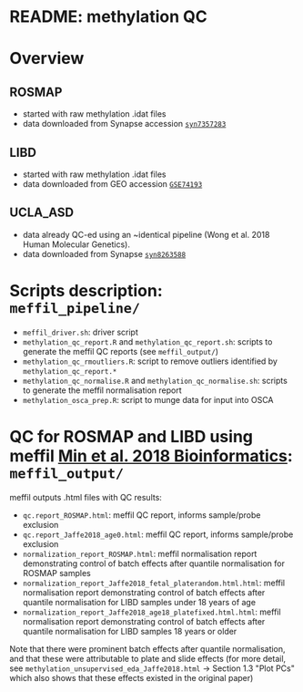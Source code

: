 # README: methylation QC

# Overview

## ROSMAP

- started with raw methylation .idat files
- data downloaded from Synapse accession [`syn7357283`](https://www.synapse.org/#!Synapse:syn7357283)

## LIBD

- started with raw methylation .idat files
- data downloaded from GEO accession [`GSE74193`](https://www.ncbi.nlm.nih.gov/geo/query/acc.cgi?acc=GSE74193)

## UCLA_ASD

- data already QC-ed using an ~identical pipeline (Wong et al. 2018 Human Molecular Genetics).
- data downloaded from Synapse [`syn8263588`](https://www.synapse.org/#!Synapse:syn8263588)

# Scripts description: `meffil_pipeline/`

- `meffil_driver.sh`: driver script
- `methylation_qc_report.R` and `methylation_qc_report.sh`: scripts to generate the meffil QC reports (see `meffil_output/`)
- `methylation_qc_rmoutliers.R`: script to remove outliers identified by `methylation_qc_report.*`
- `methylation_qc_normalise.R` and `methylation_qc_normalise.sh`: scripts to generate the meffil normalisation report
- `methylation_osca_prep.R`: script to munge data for input into OSCA

# QC for ROSMAP and LIBD using meffil [Min et al. 2018 Bioinformatics](https://academic.oup.com/bioinformatics/article/34/23/3983/5042224): `meffil_output/`

meffil outputs .html files with QC results:

- `qc.report_ROSMAP.html`: meffil QC report, informs sample/probe exclusion
- `qc.report_Jaffe2018_age0.html`: meffil QC report, informs sample/probe exclusion
- `normalization_report_ROSMAP.html`: meffil normalisation report demonstrating control of batch effects after quantile normalisation for ROSMAP samples
- `normalization_report_Jaffe2018_fetal_platerandom.html.html`: meffil normalisation report demonstrating control of batch effects after quantile normalisation for LIBD samples under 18 years of age
- `normalization_report_Jaffe2018_age18_platefixed.html.html`: meffil normalisation report demonstrating control of batch effects after quantile normalisation for LIBD samples 18 years or older

Note that there were prominent batch effects after quantile normalisation, and that these were attributable to plate and slide effects (for more detail, see `methylation_unsupervised_eda_Jaffe2018.html` -> Section 1.3 "Plot PCs" which also shows that these effects existed in the original paper)
